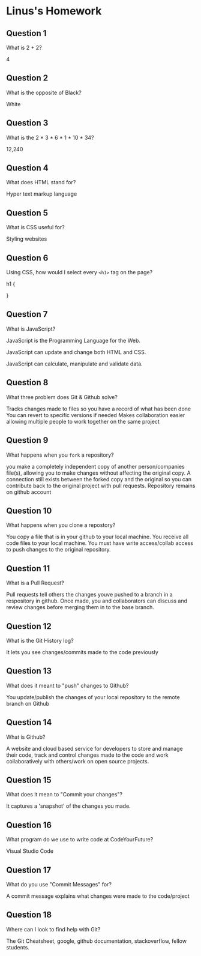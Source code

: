 # Linus's Homework

## Question 1

What is 2 + 2?

4

## Question 2

What is the opposite of Black?

White

## Question 3

What is the  2 * 3 * 6 * 1 * 10 * 34?

12,240

## Question 4 

What does HTML stand for?

Hyper text markup language

## Question 5

What is CSS useful for?

Styling websites

## Question 6

Using CSS, how would I select every `<h1>` tag on the page?


h1 {

}


## Question 7

What is JavaScript?

JavaScript is the Programming Language for the Web.

JavaScript can update and change both HTML and CSS.

JavaScript can calculate, manipulate and validate data.

## Question 8

What three problem does Git & Github solve?

Tracks changes made to files so you have a record of what has been done
You can revert to specific versions if needed
Makes collaboration easier allowing multiple people to work together on the same project

## Question 9

What happens when you `fork` a repository?

you make a completely independent copy of another person/companies file(s), allowing you to make changes without affecting the original copy. A connection still exists between the forked copy and the original so you can contribute back to the original project with pull requests. Repository remains on github account

## Question 10 

What happens when you clone a repostory?

You copy a file that is in your github to your local machine. You receive all code files to your local machine. You must have write access/collab access to push changes to  the original repository.

## Question 11

What is a Pull Request?

Pull requests tell others the changes youve pushed to a branch in a respository in github. Once made, you and collaborators can discuss and review changes before merging them in to the base branch.

## Question 12

What is the Git History log?

It lets you see changes/commits made to the code previously

## Question 13

What does it meant to "push" changes to Github?

You update/publish the changes of your local repository to the remote branch on Github

## Question 14

What is Github?

A website and cloud based service for developers to store and manage their code, track and control changes made to the code and work collaboratively with others/work on open source projects.

## Question 15

What does it mean to "Commit your changes"?

It captures a 'snapshot' of the changes you made.

## Question 16

What program do we use to write code at CodeYourFuture?

Visual Studio Code

## Question 17

What do you use "Commit Messages" for?

A commit message explains what changes were made to the code/project

## Question 18

Where can I look to find help with Git?

The Git Cheatsheet, google, github documentation, stackoverflow, fellow students.
